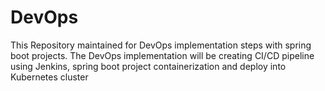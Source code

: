 # DevOps
This Repository maintained for DevOps implementation steps with spring boot projects. The DevOps implementation will be creating CI/CD pipeline using Jenkins, spring boot project containerization and deploy into Kubernetes cluster 
